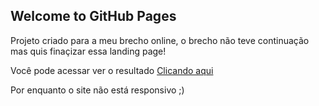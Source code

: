 ## Welcome to GitHub Pages

Projeto criado para a meu brecho online, o brecho não teve continuação mas quis finaçizar essa landing page!

Você pode acessar ver o resultado <a href="https://gracielle-sampaio.github.io/LandingPage-solnascente/">Clicando aqui</a>

Por enquanto o site não está responsivo ;)
